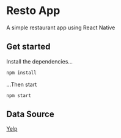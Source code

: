 # Resto App
A simple restaurant app using React Native

## Get started
Install the dependencies...

```bash
npm install
```

...Then start
```
npm start
```


## Data Source

[Yelp](https://www.yelp.com/developers/documentation/v3/get_started)
